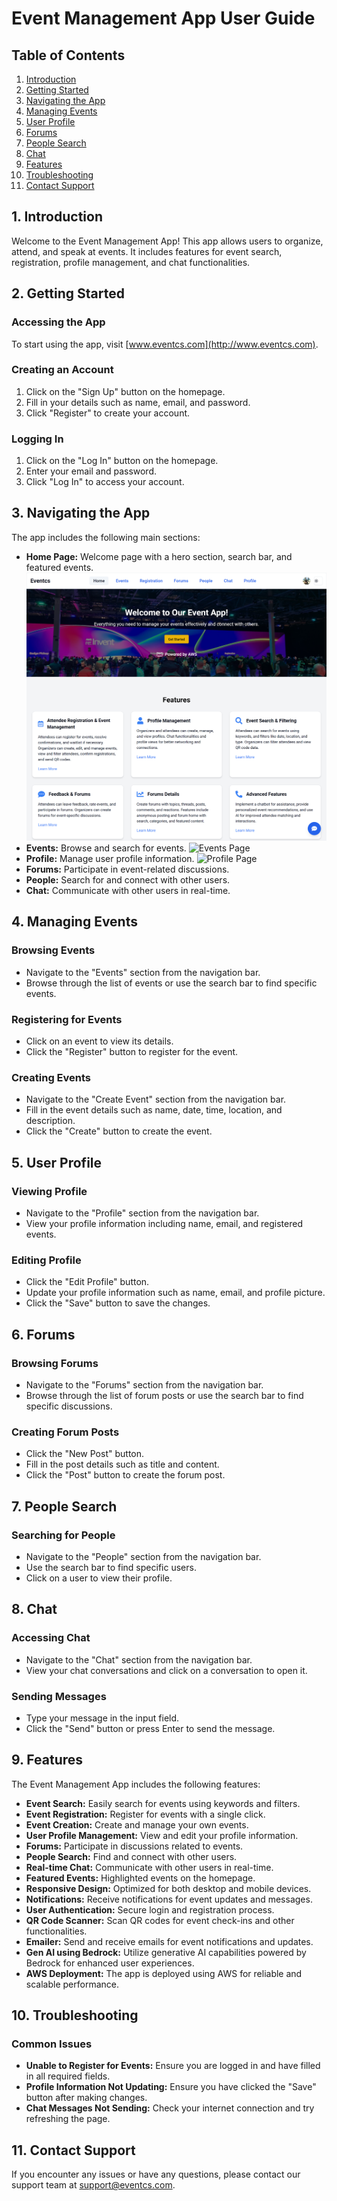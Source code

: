 # Event Management App User Guide

## Table of Contents

1. [Introduction](#introduction)
2. [Getting Started](#getting-started)
3. [Navigating the App](#navigating-the-app)
4. [Managing Events](#managing-events)
5. [User Profile](#user-profile)
6. [Forums](#forums)
7. [People Search](#people-search)
8. [Chat](#chat)
9. [Features](#features)
10. [Troubleshooting](#troubleshooting)
11. [Contact Support](#contact-support)

## 1. Introduction

Welcome to the Event Management App! This app allows users to organize, attend, and speak at events. It includes features for event search, registration, profile management, and chat functionalities.

## 2. Getting Started

### Accessing the App

To start using the app, visit [www.eventcs.com](http://www.eventcs.com).

### Creating an Account

1. Click on the "Sign Up" button on the homepage.
2. Fill in your details such as name, email, and password.
3. Click "Register" to create your account.

### Logging In

1. Click on the "Log In" button on the homepage.
2. Enter your email and password.
3. Click "Log In" to access your account.

## 3. Navigating the App

The app includes the following main sections:

- **Home Page:** Welcome page with a hero section, search bar, and featured events.
  ![Home Page](images/both/home.png)
- **Events:** Browse and search for events.
  ![Events Page](images/events/events.png)
- **Profile:** Manage user profile information.
  ![Profile Page](images/profile/profile.png)
- **Forums:** Participate in event-related discussions.
- **People:** Search for and connect with other users.
- **Chat:** Communicate with other users in real-time.

## 4. Managing Events

### Browsing Events

- Navigate to the "Events" section from the navigation bar.
- Browse through the list of events or use the search bar to find specific events.

### Registering for Events

- Click on an event to view its details.
- Click the "Register" button to register for the event.

### Creating Events

- Navigate to the "Create Event" section from the navigation bar.
- Fill in the event details such as name, date, time, location, and description.
- Click the "Create" button to create the event.

## 5. User Profile

### Viewing Profile

- Navigate to the "Profile" section from the navigation bar.
- View your profile information including name, email, and registered events.

### Editing Profile

- Click the "Edit Profile" button.
- Update your profile information such as name, email, and profile picture.
- Click the "Save" button to save the changes.

## 6. Forums

### Browsing Forums

- Navigate to the "Forums" section from the navigation bar.
- Browse through the list of forum posts or use the search bar to find specific discussions.

### Creating Forum Posts

- Click the "New Post" button.
- Fill in the post details such as title and content.
- Click the "Post" button to create the forum post.

## 7. People Search

### Searching for People

- Navigate to the "People" section from the navigation bar.
- Use the search bar to find specific users.
- Click on a user to view their profile.

## 8. Chat

### Accessing Chat

- Navigate to the "Chat" section from the navigation bar.
- View your chat conversations and click on a conversation to open it.

### Sending Messages

- Type your message in the input field.
- Click the "Send" button or press Enter to send the message.

## 9. Features

The Event Management App includes the following features:

- **Event Search:** Easily search for events using keywords and filters.
- **Event Registration:** Register for events with a single click.
- **Event Creation:** Create and manage your own events.
- **User Profile Management:** View and edit your profile information.
- **Forums:** Participate in discussions related to events.
- **People Search:** Find and connect with other users.
- **Real-time Chat:** Communicate with other users in real-time.
- **Featured Events:** Highlighted events on the homepage.
- **Responsive Design:** Optimized for both desktop and mobile devices.
- **Notifications:** Receive notifications for event updates and messages.
- **User Authentication:** Secure login and registration process.
- **QR Code Scanner:** Scan QR codes for event check-ins and other functionalities.
- **Emailer:** Send and receive emails for event notifications and updates.
- **Gen AI using Bedrock:** Utilize generative AI capabilities powered by Bedrock for enhanced user experiences.
- **AWS Deployment:** The app is deployed using AWS for reliable and scalable performance.

## 10. Troubleshooting

### Common Issues

- **Unable to Register for Events:** Ensure you are logged in and have filled in all required fields.
- **Profile Information Not Updating:** Ensure you have clicked the "Save" button after making changes.
- **Chat Messages Not Sending:** Check your internet connection and try refreshing the page.

## 11. Contact Support

If you encounter any issues or have any questions, please contact our support team at support@eventcs.com.
